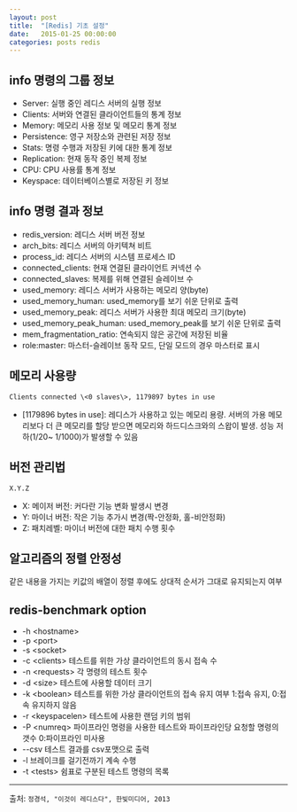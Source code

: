 ```yaml
---
layout: post
title:  "[Redis] 기초 설정"
date:   2015-01-25 00:00:00
categories: posts redis
---
```


## info 명령의 그룹 정보
- Server: 실행 중인 레디스 서버의 실행 정보
- Clients: 서버와 연결된 클라이언트들의 통계 정보
- Memory: 메모리 사용 정보 및 메모리 통계 정보
- Persistence: 영구 저장소와 관련된 저장 정보
- Stats: 명령 수행과 저장된 키에 대한 통계 정보
- Replication: 현재 동작 중인 복제 정보
- CPU:  CPU 사용률 통계 정보
- Keyspace: 데이터베이스별로 저장된 키 정보

## info 명령 결과 정보
- redis_version: 레디스 서버 버전 정보
- arch_bits: 레디스 서버의 아키텍쳐 비트
- process_id: 레디스 서버의 시스템 프로세스 ID
- connected_clients: 현재 연결된 클라이언트 커넥션 수
- connected_slaves: 복제를 위해 연결된 슬레이브 수
- used_memory: 레디스 서버가 사용하는 메모리 양(byte)
- used_memory_human: used_memory를 보기 쉬운 단위로 출력
- used_memory_peak: 레디스 서버가 사용한 최대 메모리 크기(byte)
- used_memory_peak_human: used_memory_peak를 보기 쉬운 단위로 출력
- mem_fragmentation_ratio: 연속되지 않은 공간에 저장된 비율
- role:master: 마스터-슬레이브 동작 모드, 단일 모드의 경우 마스터로 표시

## 메모리 사용량
`Clients connected \<0 slaves\>, 1179897 bytes in use`

- \[1179896 bytes in use\]: 레디스가 사용하고 있는 메모리 용량. 서버의 가용 메모리보다 더 큰 메모리를 할당 받으면 메모리와 하드디스크와의 스왑이 발생. 성능 저하(1/20~ 1/1000)가 발생할 수 있음

## 버전 관리법
`X.Y.Z`

- X: 메이저 버전: 커다란 기능 변화 발생시 변경
- Y: 마이너 버전: 작은 기능 추가시 변경(짝-안정화, 홀-비안정화)
- Z: 패치레벨: 마이너 버전에 대한 패치 수행 횟수

## 알고리즘의 정렬 안정성
같은 내용을 가지는 키값의 배열이 정렬 후에도 상대적 순서가 그대로 유지되는지 여부

## redis-benchmark option

- -h \<hostname\>
- -p \<port\>
- -s \<socket\>
- -c \<clients\> 테스트를 위한 가상 클라이언트의 동시 접속 수
- -n \<requests\> 각 명령의 테스트 횟수
- -d \<size\> 테스트에 사용할 데이터 크기
- -k \<boolean\> 테스트를 위한 가상 클라이언트의 접속 유지 여부  1:접속 유지, 0:접속 유지하지 않음
- -r \<keyspacelen\> 테스트에 사용한 랜덤 키의 범위
- -P \<numreq\> 파이프라인 명령을 사용한 테스트와 파이프라인당 요청할 명령의 갯수  0:파이프라인 미사용
- --csv 테스트 결과를 csv포맷으로 출력
- -l 브레이크를 걸기전까기 계속 수행
- -t \<tests\> 쉼표로 구분된 테스트 명령의 목록

---

출처: `정경석, "이것이 레디스다", 한빛미디어, 2013`
